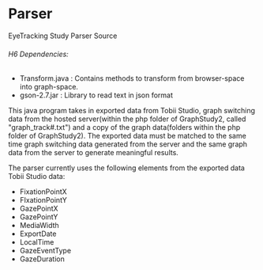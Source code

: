 # Parser
EyeTracking Study Parser Source

###### H6 Dependencies:
 * Transform.java : Contains methods to transform from browser-space into graph-space.
 * gson-2.7.jar : Library to read text in json format

This java program takes in exported data from Tobii Studio, graph switching data from the hosted server(within the php folder of GraphStudy2, called "graph_track#.txt") and a copy of the graph data(folders within the php folder of GraphStudy2). 
The exported data must be matched to the same time graph switching data generated from the server and the same graph data from the server to generate meaningful results.

The parser currently uses the following elements from the exported data Tobii Studio data:
 * FixationPointX
 * FIxationPointY
 * GazePointX
 * GazePointY
 * MediaWidth
 * ExportDate
 * LocalTime
 * GazeEventType
 * GazeDuration

